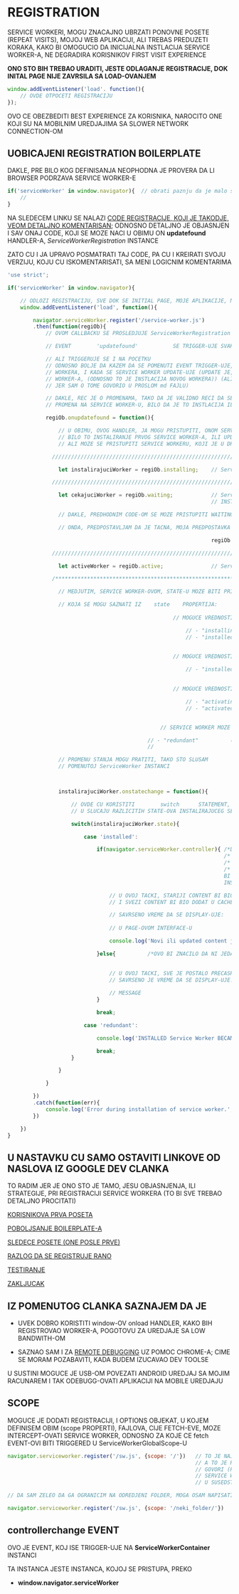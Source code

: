 # REGISTRATION

SERVICE WORKERI, MOGU ZNACAJNO UBRZATI PONOVNE POSETE (REPEAT VISITS), MOJOJ WEB APLIKACIJI, ALI TREBAS PREDUZETI KORAKA, KAKO BI OMOGUCIO DA INICIJALNA INSTLACIJA SERVICE WORKER-A, NE DEGRADIRA KORISNIKOV FIRST VISIT EXPERIENCE

**ONO STO BIH TREBAO URADITI, JESTE ODLAGANJE REGISTRACIJE, DOK INITAL PAGE NIJE ZAVRSILA SA LOAD-OVANJEM**

```javascript
window.addEventListener('load'. function(){
    // OVDE OTPOCETI REGISTRACIJU
});
```

OVO CE OBEZBEDITI BEST EXPERIENCE ZA KORISNIKA, NAROCITO ONE KOJI SU NA MOBILNIM UREDJAJIMA SA SLOWER NETWORK CONNECTION-OM

## UOBICAJENI REGISTRATION BOILERPLATE

DAKLE, PRE BILO KOG DEFINISANJA NEOPHODNA JE PROVERA DA LI BROWSER PODRZAVA SERVICE WORKER-E

```javascript
if('serviceWorker' in window.navigator){  // obrati paznju da je malo slovo s u stringu 'serviceWorker'
    //
}
```

NA SLEDECEM LINKU SE NALAZI [CODE REGISTRACIJE, KOJI JE TAKODJE, VEOM DETALJNO KOMENTARISAN](https://github.com/GoogleChromeLabs/sw-precache/blob/master/demo/app/js/service-worker-registration.js#L20); ODNOSNO DETALJNO JE OBJASNJEN I SAV ONAJ CODE, KOJI SE MOZE NACI U OBIMU ON **updatefound** HANDLER-A, *ServiceWorkerRegistration* INSTANCE

ZATO CU I JA UPRAVO POSMATRATI TAJ CODE, PA CU I KREIRATI SVOJU VERZIJU, KOJU CU ISKOMENTARISATI, SA MENI LOGICNIM KOMENTARIMA

```javascript
'use strict';

if('serviceWorker' in window.navigator){

    // ODLOZI REGISTRACIJU, SVE DOK SE INITIAL PAGE, MOJE APLIKACIJE, NE LOAD-UJE
    window.addEventListener('load', function(){

        navigator.serviceWorker.register('/service-worker.js')
        .then(function(regiOb){
            // OVOM CALLBACKU SE PROSLEDJUJE ServiceWorkerRegistration INSTANCA

            // EVENT        'updatefound'           SE TRIGGER-UJE SVAKI PUT, KADA SE SERVICE WORKER PROMENI

            // ALI TRIGGERUJE SE I NA POCETKU
            // ODNOSNO BOLJE DA KAZEM DA SE POMENUTI EVENT TRIGGER-UJE, NA POCETKU INSTLACIJIJE SERVICE
            // WORKERA, I KADA SE SERVICE WORKER UPDATE-UJE (UPDATE JE, USTVARI PROMENA NA FAJLU SERVICE
            // WORKER-A, (ODNOSNO TO JE INSTLACIJA NOVOG WORKERA)) (ALI IPAK DA NE SIRIM PRICU O TOME
            // JER SAM O TOME GOVORIO U PROSLOM md FAJLU)

            // DAKLE, REC JE O PROMENAMA, TAKO DA JE VALIDNO RECI DA SE OVAJ EVENT TRIGGER-UJE, KADA SE DESI
            // PROMENA NA SERVICE WORKER-U, BILO DA JE TO INSTLACIJA ILI UPDATE

            regiOb.onupdatefound = function(){

                // U OBIMU, OVOG HANDLER, JA MOGU PRISTUPITI, ONOM SERVICE WORKERU, KOJI SE INSTALIRA
                // BILO TO INSTALIRANJE PRVOG SERVICE WORKER-A, ILI UPDATE (ODNOSNO INSTALIRANJE NOVOG)
                // ALI MOZE SE PRISTUPITI SERVICE WORKERU, KOJI JE U DRUGOM STANJU, KAO STO JE AKTIVACIJA ILI WAITING

              ///////////////////////////////////////////////////////////////////////////////////////////////////////////////////////

                let instalirajuciWorker = regiOb.installing;    // ServiceWorker INSTANCA U STANJU INSTALIRANJA, ILI JE INSTALIRANA

              ///////////////////////////////////////////////////////////////////////////////////////////////////////////////////////

                let cekajuciWorker = regiOb.waiting;            // ServiceWorker INSTANCA U STANJU CEKANJA NA AKTIVACIJU (OVO JE
                                                                // INSTALLED INSTANCA, KOJA CEKA AKTIVACIJU)

                // DAKLE, PREDHODNIM CODE-OM SE MOZE PRISTUPITI WAITING SERVICE WORKER-U, ALI I INSTALLED SERVICE WORKER

                // ONDA, PREDPOSTAVLJAM DA JE TACNA, MOJA PREDPOSTAVKA DA JE MOGUCE DA BUDE TACNO SLEDECE:

                                                                regiOb.installing === regiOb.waiting

              ////////////////////////////////////////////////////////////////////////////////////////////////////////////////////////

                let activeWorker = regiOb.active;               // ServiceWorker INSTANCA U STANJU AKTIVIRANJA ILI ACTIVATED

              /*********************************************************************************************************************/

                // MEDJUTIM, SERVICE WORKER-OVOM, STATE-U MOZE BITI PRISTUPLJENO I PREKO SAMOG ServiceWorker-A

                // KOJA SE MOGU SAZNATI IZ    state    PROPERTIJA:
                                                                        instalirajuciWorker.state
                                                    // MOGUCE VREDNOSTI:

                                                        // - "installing"         ('install' EVENT JE FIRED, ALI NIJE JOS COMPLETED)
                                                        // - "installed"          (INSTALATION COMPLETED)

                                                                        cekajuciWorker.state
                                                    // MOGUCE VREDNOSTI:

                                                        // - "installed"          (INSTALATION COMPLETED)

                                                                        activeworker.state
                                                    // MOGUCE VREDNOSTI:

                                                        // - "activating"         ('activate' EVENT JE FIRED, ALI NIJE JOS COMPLETED)
                                                        // - "activated"          (ACTIVATION COMPLETED)


                                                // SERVICE WORKER MOZE BITI, I U SLEDECEM STANJU

                                            // - "redundant"          (SERVICE WORKER JE DISCARDED. NAIME ILI JE INSTLATION FAILED, ILI
                                            //                          JE REPLACED SA NOVIJOM VERZIJOM)

                // PROMENU STANJA MOGU PRATITI, TAKO STO SLUSAM              'statechange'       EVENT NA
                // POMENUTOJ ServiceWorker INSTANCI



                instalirajuciWorker.onstatechange = function(){

                    // OVDE CU KORISTITI        switch      STATEMENT, KAKO BIH DEFINISAO RAZLICIT CODE
                    // U SLUCAJU RAZLICITIH STATE-OVA INSTALIRAJUCEG SERVICE WORKER-A

                    switch(instalirajuciWorker.state){

                        case 'installed':

                            if(navigator.serviceWorker.controller){ /*DAKLE, KADA JE SERVICE WORKER INSTALIRAN COMLETELLY */
                                                                    /* I KADA POSTOJI SERVICE WORKER, KOJI CONTROLISE PAGE ASSETS */
                                                                    /* I MISLIM DA SE OVDE RADI O JEDNOM TE ISTOM ServiceWorker-U */
                                                                    /* A DA JE BILO RECI O 'installing' STATE-U, TADA
                                                                    BI NOVI WORKER BIO ONAJ KOJ ISE INSTALIRA I JOS NIJE ZAVRSIO 
                                                                    INSTALACIJU, DOK BI STARI WORKER, JOS BIO IN CONTROL */

                                // U OVOJ TACKI, STARIJI CONTENT BI BIO OCISCEN (PURGED)
                                // I SVEZI CONTENT BI BIO DODAT U CACHE

                                // SAVRSENO VREME DA SE DISPLAY-UJE:
                                                                        "New, or updated content is awailable, please refresh"
                                // U PAGE-OVOM INTERFACE-U

                                console.log('Novi ili updated content je dostupan.');

                            }else{          /*OVO BI ZNACILO DA NI JEDAN SERVICE WORKER NIJE IN CONTROLL, A SERVICE WORKER JE
                                                                                                            INSTALLED */

                                // U OVOJ TACKI, SVE JE POSTALO PRECASHED
                                // SAVRSENO JE VREME DA SE DISPLAY-UJE:
                                                                        "Conten is cached for offline use"
                                // MESSAGE
                            }

                            break;

                        case 'redundant':

                            console.log('INSTALLED Service Worker BECAME redundant');

                            break;
                    }

                }

            }

        })
        .catch(function(err){
            console.log('Error during installation of service worker.', err);
        })

    })
}


```

## U NASTAVKU CU SAMO OSTAVITI LINKOVE OD NASLOVA IZ GOOGLE DEV CLANKA

TO RADIM JER JE ONO STO JE TAMO, JESU OBJASNJENJA, ILI STRATEGIJE, PRI REGISTRACIJI SERVICE WORKERA (TO BI SVE TREBAO DETALJNO PROCITATI)

[KORISNIKOVA PRVA POSETA](https://developers.google.com/web/fundamentals/primers/service-workers/registration#a_users_first_visit)

[POBOLJSANJE BOILERPLATE-A](https://developers.google.com/web/fundamentals/primers/service-workers/registration#improving_the_boilerplate)

[SLEDECE POSETE (ONE POSLE PRVE)](https://developers.google.com/web/fundamentals/primers/service-workers/registration#subsequent_visits)

[RAZLOG DA SE REGISTRUJE RANO](https://developers.google.com/web/fundamentals/primers/service-workers/registration#reasons_to_register_early)

[TESTIRANJE](https://developers.google.com/web/fundamentals/primers/service-workers/registration#testing_things_out)

[ZAKLJUCAK](https://developers.google.com/web/fundamentals/primers/service-workers/registration#conclusion)

## IZ POMENUTOG CLANKA SAZNAJEM DA JE

- UVEK DOBRO KORISTITI window-OV onload HANDLER, KAKO BIH REGISTROVAO WORKER-A, POGOTOVU ZA UREDJAJE SA LOW BANDWITH-OM

- SAZNAO SAM I ZA [REMOTE DEBUGGING](https://developers.google.com/web/tools/chrome-devtools/remote-debugging/) UZ POMOC CHROME-A; CIME SE MORAM POZABAVITI, KADA BUDEM IZUCAVAO DEV TOOLSE

U SUSTINI MOGUCE JE USB-OM POVEZATI ANDROID UREDJAJ SA MOJIM RACUNAREM I TAK ODEBUGG-OVATI APLIKACIJI NA MOBILE UREDJAJU

## SCOPE

MOGUCE JE DODATI REGISTRACIJI, I OPTIONS OBJEKAT, U KOJEM DEFINISEM OBIM (scope PROPERTI), FAJLOVA, CIJE FETCH-EVE, MOZE INTERCEPT-OVATI SERVICE WORKER, ODNOSNO ZA KOJE CE fetch EVENT-OVI BITI TRIGGERED U ServiceWorkerGlobalScope-U

```javascript
navigator.serviceworker.register('/sw.js', {scope: '/'})   // TO JE NAJCESCE SAMO JEDAN SLASH
                                                           // A TO JE RELATIVE PATH KOJI JE DEFAULT, I KOJI 
                                                           // GOVORI (PO MOJOJ SLOBODNOJ INTRPRETACIJI) DA 
                                                           // SERVICE WORKER OBUHVATA SVE ONO STO JE 
                                                           // U SUSEDSTVU NA DOMENU, I U NIZIM FAJLOVIMA

// DA SAM ZELEO DA GA OGRANICIM NA ODREDJENI FOLDER, MOGA OSAM NAPISATI OVAKO (ALI TO SE NE RADI U PRAKSI)

navigator.serviceworker.register('/sw.js', {scope: '/neki_folder/'})

```

## controllerchange EVENT

OVO JE EVENT, KOJ ISE TRIGGER-UJE NA **ServiceWorkerContainer** INSTANCI

TA INSTANCA JESTE INSTANCA, KOJOJ SE PRISTUPA, PREKO 

- **window.navigator.serviceWorker**